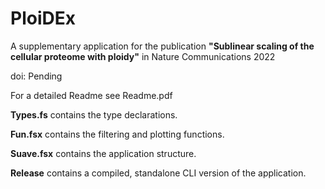 # PloiDEx
A supplementary application for the publication **"Sublinear scaling of the cellular proteome with ploidy"** in Nature Communications 2022

doi: Pending

For a detailed Readme see Readme.pdf

**Types.fs** contains the type declarations. 

**Fun.fsx** contains the filtering and plotting functions.

**Suave.fsx** contains the application structure.

**Release** contains a compiled, standalone CLI version of the application.
